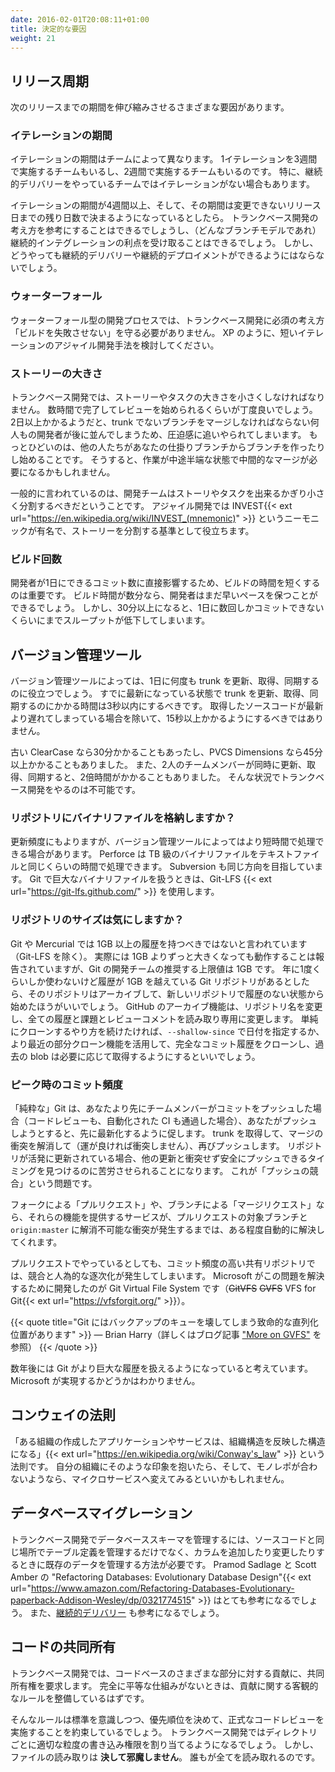 ```yaml
---
date: 2016-02-01T20:08:11+01:00
title: 決定的な要因
weight: 21
---
```


## リリース周期

<!-- There are many factors that put pressure on the team to lengthen the interval between releases. Here are some. -->
次のリリースまでの期間を伸び縮みさせるさまざまな要因があります。

### イテレーションの期間

<!-- Different Agile teams focus on different iteration lengths. Some teams work at three-week iterations, some two,
and some one. Some teams do not have an iteration at all - particularly teams doing Continuous Delivery. -->
イテレーションの期間はチームによって異なります。
1イテレーションを3週間で実施するチームもいるし、2週間で実施するチームもいるのです。
特に、継続的デリバリーをやっているチームではイテレーションがない場合もあります。

<!-- If you are on a four week, or more iteration length, and each of those four weeks varies with proximity to the
release and cannot change that you may be in a bind. You may be able to follow the tenets of Trunk-Based Development, 
benefit from a Continuous Integration daemon (as all branching models can), but you are not going to be able to 
get all the way to Continuous Delivery (or Continuous Deployment). -->
イテレーションの期間が4週間以上、そして、その期間は変更できないリリース日までの残り日数で決まるようになっているとしたら。
トランクベース開発の考え方を参考にすることはできるでしょうし、（どんなブランチモデルであれ）継続的インテグレーションの利点を受け取ることはできるでしょう。
しかし、どうやっても継続的デリバリーや継続的デプロイメントができるようにはならないでしょう。

### ウォーターフォール

<!-- This one is easy. If you are doing waterfall, you are not close at all to the "do not break the build" mantra required
to do Trunk-Based Development. Consider a short-iteration Agile methodology like Extreme Programming. -->
ウォーターフォール型の開発プロセスでは、トランクベース開発に必須の考え方「ビルドを失敗させない」を守る必要がありません。
XP のように、短いイテレーションのアジャイル開発手法を検討してください。

### ストーリーの大きさ

<!-- Trunk-Based Development needs you to have small stories/tasks. Optimal is you starting work on a change, should only be a matter
of hours before completing and pushing it forward for code review. Longer than a couple of days, and there is going to be 
pressure to group a bunch of developers on a non-trunk branch and merge back later. Or worse, have developers make 
branches/forks from your in-progress branch. Or worse still, take intermediate merges from your branch, despite your 
change being incomplete.   -->
トランクベース開発では、ストーリーやタスクの大きさを小さくしなければなりません。
数時間で完了してレビューを始められるくらいが丁度良いでしょう。
2日以上かかるようだと、trunk でないブランチをマージしなければならない何人もの開発者が後に並んでしまうため、圧迫感に追いやられてしまいます。
もっとひどいのは、他の人たちがあなたの仕掛りブランチからブランチを作ったりし始めることです。
そうすると、作業が中途半端な状態で中間的なマージが必要になるかもしれません。

<!-- Generally speaking, the whole development team should do whatever it can to break stories/tasks into smaller stories/tasks.
In Agile, there is an INVEST mnemonic{{< ext url="https://en.wikipedia.org/wiki/INVEST_(mnemonic)" >}} that aids in the splitting
up of stories. -->
一般的に言われているのは、開発チームはストーリやタスクを出来るかぎり小さく分割するべきだということです。
アジャイル開発では INVEST{{< ext url="https://en.wikipedia.org/wiki/INVEST_(mnemonic)" >}} というニーモニックが有名で、ストーリーを分割する基準として役立ちます。

### ビルド回数

<!-- Keeping build times short is important in that it directly drives the number of commits a developer can do in a day.
If the build time is a couple of minutes, developers are likely to keep a high pace. If the build time is 30 minutes or
worse, developers change pace to match only a couple of commits a day and drop their throughput. -->
開発者が1日にできるコミット数に直接影響するため、ビルドの時間を短くするのは重要です。
ビルド時間が数分なら、開発者はまだ早いペースを保つことができるでしょう。
しかし、30分以上になると、1日に数回しかコミットできないくらいにまでスループットが低下してしまいます。

## バージョン管理ツール

<!-- Your VCS/source-control technology choice should facilitate update/pull/sync from the team's trunk many times
a day. The elapsed time for the update/pull/sync should be less than three seconds for the situation where you 
already had latest of everything. It should be no more than fifteen seconds the case of the shared trunk being ahead 
of you.  -->
バージョン管理ツールによっては、1日に何度も trunk を更新、取得、同期するのに役立つでしょう。
すでに最新になっている状態で trunk を更新、取得、同期するのにかかる時間は3秒以内にするべきです。
取得したソースコードが最新より遅れてしまっている場合を除いて、15秒以上かかるようにするべきではありません。

<!-- Older versions of ClearCase and PVCS Dimensions would be 30 minutes for the former and 45 minutes for the latter.
Double that if two team-mates were simultaneously trying to do the update/pull/sync operation. In that configuration, it 
was completely impossible for teams to practice Trunk-Based Development. -->
古い ClearCase なら30分かかることもあったし、PVCS Dimensions なら45分以上かかることもありました。
また、2人のチームメンバーが同時に更新、取得、同期すると、2倍時間がかかることもありました。
そんな状況でトランクベース開発をやるのは不可能です。

### リポジトリにバイナリファイルを格納しますか？

<!-- Depending on how many and how often they update, some SCM/VCS/source-control technologies are better than others.
Perforce can handle terabytes of binaries and textual source. Subversion aims to. Git can only do large binaries  if 
configured in Git-LFS mode{{< ext url="https://git-lfs.github.com/" >}}. -->
更新頻度にもよりますが、バージョン管理ツールによってはより短時間で処理できる場合があります。
Perforce は TB 級のバイナリファイルをテキストファイルと同じくらいの時間で処理できます。
Subversion も同じ方向を目指しています。
Git で巨大なバイナリファイルを扱うときは、Git-LFS {{< ext url="https://git-lfs.github.com/" >}} を使用します。

### リポジトリのサイズは気にしますか？

<!-- It is suggested that Git and Mercurial really should not have a history (ignoring Git-LFS) that exceeds 1GB. There are field reports of clones being
many times bigger than that and still working, but the development team suggests 1GB as the top limit. In order to use Git 
and push through that ceiling yearly, you might be in a situation where you have to keep archiving a repository, and starting 
a new one with no history to have more head room. Archiving might look like renaming the repository in GitHub, and turning it 
read-only so that all the history, issues, and code review comments are intact. Simpler clone-rationalization strategies might 
include recommending a "--shallow-since" date on cloning, or leveraging more recent partial clone capabilities to clone the full repo 
commit history without getting historical blobs until they are needed. -->
Git や Mercurial では 1GB 以上の履歴を持つべきではないと言われています（Git-LFS を除く）。
実際には 1GB よりずっと大きくなっても動作することは報告されていますが、Git の開発チームの推奨する上限値は 1GB です。
年に1度くらいしか使わないけど履歴が 1GB を越えている Git リポジトリがあるとしたら、そのリポジトリはアーカイブして、新しいリポジトリで履歴のない状態から始めたほうがいいでしょう。
GitHub のアーカイブ機能は、リポジトリ名を変更し、全ての履歴と課題とレビューコメントを読み取り専用に変更します。
単純にクローンするやり方を続けたければ、`--shallow-since` で日付を指定するか、より最近の部分クローン機能を活用して、完全なコミット履歴をクローンし、過去の blob は必要に応じて取得するようにするといいでしょう。

### ピーク時のコミット頻度

<!-- In "pure" Git, if a colleague beat you to a commit/push on a branch (their code-review and automated CI passed) when you
thought you were going to push, Git will inform you that you have to pull first. You pull, and you resolve your merge clashes 
(hopefully none), and then push again. On highly-active repos, you might struggle to find a window open long enough to push in 
this way without encountering the same problem. This is known as the "race to push". -->
「純粋な」Git は、あなたより先にチームメンバーがコミットをプッシュした場合（コードレビューも、自動化された CI も通過した場合）、あなたがプッシュしようとすると、先に最新化するように促します。
trunk を取得して、マージの衝突を解消して（運が良ければ衝突しません）、再びプッシュします。
リポジトリが活発に更新されている場合、他の更新と衝突せず安全にプッシュできるタイミングを見つけるのに苦労させられることになります。
これが「プッシュの競合」という問題です。

<!-- Fork-based "pull requests" and similar branch-based "merge requests" in hosted git services solve this to a degree, with robots
keeping pull-request branches abreast of `origin:master` automatically as long as no conflicts arise. -->
フォークによる「プルリクエスト」や、ブランチによる「マージリクエスト」なら、それらの機能を提供するサービスが、プルリクエストの対象ブランチと `origin:master` に解消不可能な衝突が発生するまでは、ある程度自動的に解決してくれます。

<!-- Even with Pull Requests, however, very high commit frequencies to the shared repo means contention and an artificial
serialization. Microsoft acknowledged this as one
of the motivations to their Git Virtual File System (~~GitVFS~~ ~~GVFS~~ VFS for Git{{< ext url="https://vfsforgit.org/" >}}). -->
プルリクエストでやっているとしても、コミット頻度の高い共有リポジトリでは、競合と人為的な逐次化が発生してしまいます。
Microsoft がこの問題を解決するために開発したのが Git Virtual File System です（~~GitVFS~~ ~~GVFS~~ VFS for Git{{< ext url="https://vfsforgit.org/" >}}）。

<!-- {{< quote title="Git has critical serialization points that will cause a queue to back up badly" >}}
<span>&mdash; Brian Harry</span><br>
<span style="margin-left: 30px">Refer to Brian's "More on GVFS" blog entry<span class="rref"><a class="inline-ref" style="border-bottom: 0" target="_blank" href="https://blogs.msdn.microsoft.com/bharry/2017/02/07/more-on-gvfs/"><img style="padding: 0 0 0 3px; width: 16px; height: 14px" src="/images/ext.png" alt=""></a></span></span>
{{< /quote >}} -->
{{< quote title="Git にはバックアップのキューを壊してしまう致命的な直列化位置があります" >}}
&mdash; Brian Harry（詳しくはブログ記事 ["More on GVFS"](https://blogs.msdn.microsoft.com/bharry/2017/02/07/more-on-gvfs/) を参照）
{{< /quote >}}

<!-- We're sure that within a few years, Git will be able to handle huge scale too. Whether with the Microsoft technologies, or
something else. -->
数年後には Git がより巨大な履歴を扱えるようになっていると考えています。
Microsoft が実現するかどうかはわかりません。

## コンウェイの法則

<!-- The organization creates applications and services that reflect the organization's own structure{{< ext url="https://en.wikipedia.org/wiki/Conway's_law" >}}.
If your organization feels like this, and a Monorepo does not feel right, then MicroServices could be the direction for you. -->
「ある組織の作成したアプリケーションやサービスは、組織構造を反映した構造になる」{{< ext url="https://en.wikipedia.org/wiki/Conway's_law" >}} という法則です。
自分の組織にそのような印象を抱いたら、そして、モノレポが合わないようなら、マイクロサービスへ変えてみるといいかもしれません。

## データベースマイグレーション

<!-- In order to manage database schemas in a Trunk-Based Development way you will need to find a way to handle table-shape changes under source control, and even
manage existing data where new/changed columns have happened. Pramod Sadlage and Scott Amber's book 
"Refactoring Databases: Evolutionary Database Design"{{< ext url="https://www.amazon.com/Refactoring-Databases-Evolutionary-paperback-Addison-Wesley/dp/0321774515" >}}
goes into that much more, as does the [Continuous Delivery](/continuous-delivery/) book. -->
トランクベース開発でデータベーススキーマを管理するには、ソースコードと同じ場所でテーブル定義を管理するだけでなく、カラムを追加したり変更したりするときに既存のデータを管理する方法が必要です。
Pramod Sadlage と Scott Amber の "Refactoring Databases: Evolutionary Database Design"{{< ext url="https://www.amazon.com/Refactoring-Databases-Evolutionary-paperback-Addison-Wesley/dp/0321774515" >}} はとても参考になるでしょう。
また、[継続的デリバリー](/continuous-delivery/) も参考になるでしょう。


## コードの共同所有

<!-- Trunk-Based Development teams typically have common code ownership rules around contributions to different parts
of the source tree. If they do not have a fully egalitarian system, they have objective rules for contributions to the tree.  -->
トランクベース開発では、コードベースのさまざまな部分に対する貢献に、共同所有権を要求します。
完全に平等な仕組みがないときは、貢献に関する客観的なルールを整備しているはずです。

<!-- Rules that focus on standards and come with a promise of a prioritized and fair code review. Trunk-Based Development
teams might have fine-grained write permissions for directories within the trunk, but **never** have any impediment 
to reading files in the trunk - everyone can see everything. -->
そんなルールは標準を意識しつつ、優先順位を決めて、正式なコードレビューを実施することを約束しているでしょう。
トランクベース開発ではディレクトリごとに適切な粒度の書き込み権限を割り当てるようになるでしょう。
しかし、ファイルの読み取りは **決して邪魔しません**。
誰もが全てを読み取れるのです。

<!-- ## Parallelization

## CI capacity

## QA style

## Environments

### Developer workstations

### Shared services infra

## Code review

## Live config changes

## Tech debt accumulation

## Incident handling

## Backlog management

-->
